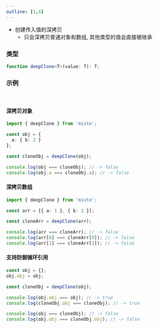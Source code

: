 ```yaml
---
outline: [1,4]
---
```


- 创建传入值的深拷贝
  - 只会深拷贝普通对象和数组, 其他类型的值会直接被继承

### 类型

```ts
function deepClone<T>(value: T): T;
```

### 示例

<br>

#### 深拷贝对象

```ts
import { deepClone } from 'mixte';

const obj = {
  a: { b: 2 }
};

const cloneObj = deepClone(obj);

console.log(obj === cloneObj); // -> false
console.log(obj.a === cloneObj.a); // -> false
```

#### 深拷贝数组

```ts
import { deepClone } from 'mixte';

const arr = [{ a: 1 }, { b: 2 }];

const cloneArr = deepClone(arr);

console.log(arr === cloneArr); // -> false
console.log(arr[0] === cloneArr[0]); // -> false
console.log(arr[1] === cloneArr[1]); // -> false
```

#### 支持防御循环引用

```js
const obj = {};
obj.obj = obj;

const cloneObj = deepClone(obj);

console.log(obj.obj === obj); // -> true
console.log(cloneObj.obj === cloneObj); // -> true

console.log(obj === cloneObj); // -> false
console.log(obj.obj === cloneObj.obj); // -> false
```
